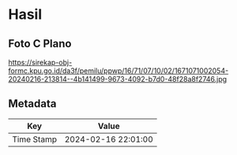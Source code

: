 # Hasil

## Foto C Plano

https://sirekap-obj-formc.kpu.go.id/da3f/pemilu/ppwp/16/71/07/10/02/1671071002054-20240216-213814--4b141499-9673-4092-b7d0-48f28a8f2746.jpg


## Metadata

| Key        | Value               |
| ---------- | ------------------- |
| Time Stamp | 2024-02-16 22:01:00 |



